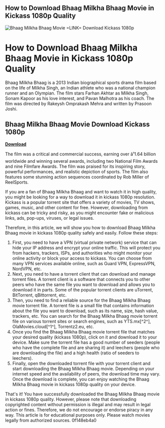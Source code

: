 ## How to Download Bhaag Milkha Bhaag Movie in Kickass 1080p Quality

 
![Bhaag Milkha Bhaag Movie =LINK= Download Kickass 1080p](https://encrypted-tbn2.gstatic.com/images?q=tbn:ANd9GcRRAx9D2YorJFthqFKaB8PpT3kRW_lhzMXPY4q0X_Y2fH9YN6hyMS6BX4hy)

 
# How to Download Bhaag Milkha Bhaag Movie in Kickass 1080p Quality
 
Bhaag Milkha Bhaag is a 2013 Indian biographical sports drama film based on the life of Milkha Singh, an Indian athlete who was a national champion runner and an Olympian. The film stars Farhan Akhtar as Milkha Singh, Sonam Kapoor as his love interest, and Pavan Malhotra as his coach. The film was directed by Rakeysh Omprakash Mehra and written by Prasoon Joshi.
 
## Bhaag Milkha Bhaag Movie Download Kickass 1080p


[**Download**](https://www.google.com/url?q=https%3A%2F%2Furlgoal.com%2F2tKBpn&sa=D&sntz=1&usg=AOvVaw0dOWEpJydRbz9ePRbSzbqH)

 
The film was a critical and commercial success, earning over â¹1.64 billion worldwide and winning several awards, including two National Film Awards and nine Filmfare Awards. The film was praised for its inspiring story, powerful performances, and realistic depiction of sports. The film also features some stunning action sequences coordinated by Rob Miller of ReelSports.
 
If you are a fan of Bhaag Milkha Bhaag and want to watch it in high quality, you might be looking for a way to download it in kickass 1080p resolution. Kickass is a popular torrent site that offers a variety of movies, TV shows, games, music, and other content for free. However, downloading from kickass can be tricky and risky, as you might encounter fake or malicious links, ads, pop-ups, viruses, or legal issues.
 
Therefore, in this article, we will show you how to download Bhaag Milkha Bhaag movie in kickass 1080p quality safely and easily. Follow these steps:
 
1. First, you need to have a VPN (virtual private network) service that can hide your IP address and encrypt your online traffic. This will protect you from hackers, trackers, ISPs, and authorities who might monitor your online activity or block your access to kickass. You can choose from many VPN services available online, such as Guard VPN, ExpressVPN, NordVPN, etc.
2. Next, you need to have a torrent client that can download and manage torrent files. A torrent client is a software that connects you to other peers who have the same file you want to download and allows you to download it in parts. Some of the popular torrent clients are uTorrent, BitTorrent, qBittorrent, etc.
3. Then, you need to find a reliable source for the Bhaag Milkha Bhaag movie torrent file. A torrent file is a small file that contains information about the file you want to download, such as its name, size, hash value, trackers, etc. You can search for the Bhaag Milkha Bhaag movie torrent file on various torrent sites or search engines, such as YTS.mx[^2^], OlaMovies.cloud[^1^], Torrentz2.eu, etc.
4. Once you find the Bhaag Milkha Bhaag movie torrent file that matches your desired quality (kickass 1080p), click on it and download it to your device. Make sure the torrent file has a good number of seeders (people who have the complete file and are sharing it) and leechers (people who are downloading the file) and a high health (ratio of seeders to leechers).
5. Finally, open the downloaded torrent file with your torrent client and start downloading the Bhaag Milkha Bhaag movie. Depending on your internet speed and the availability of peers, the download time may vary. Once the download is complete, you can enjoy watching the Bhaag Milkha Bhaag movie in kickass 1080p quality on your device.

That's it! You have successfully downloaded the Bhaag Milkha Bhaag movie in kickass 1080p quality. However, please note that downloading copyrighted content without permission is illegal and may result in legal action or fines. Therefore, we do not encourage or endorse piracy in any way. This article is for educational purposes only. Please watch movies legally from authorized sources.
 0f148eb4a0
